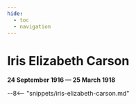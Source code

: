 ```yaml
---
hide:
  - toc
  - navigation 
---
```


# Iris Elizabeth Carson

**24 September 1916 — 25 March 1918**

--8<-- "snippets/iris-elizabeth-carson.md"
